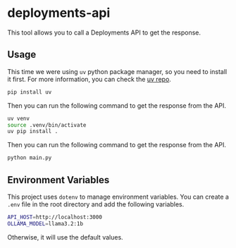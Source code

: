 # deployments-api

This tool allows you to call a Deployments API to get the response.

## Usage

This time we were using `uv` python package manager, so you need to install it first. For more information, you can check the [uv repo](https://github.com/astral-sh/uv).

```bash
pip install uv
```

Then you can run the following command to get the response from the API.

```bash
uv venv
source .venv/bin/activate
uv pip install .
```

Then you can run the following command to get the response from the API.

```bash
python main.py
```

## Environment Variables

This project uses `dotenv` to manage environment variables. You can create a `.env` file in the root directory and add the following variables.

```bash
API_HOST=http://localhost:3000
OLLAMA_MODEL=llama3.2:1b
```

Otherwise, it will use the default values.
